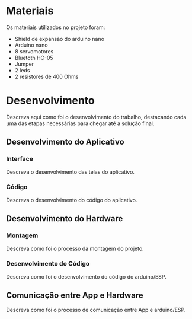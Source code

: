 
# Materiais

Os materiais utilizados no projeto foram:
- Shield de expansão do arduino nano
- Arduino nano
- 8 servomotores
- Bluetoth HC-05
- Jumper
- 2 leds
- 2 resistores de 400 Ohms
  
# Desenvolvimento

Descreva aqui como foi o desenvolvimento do trabalho, destacando cada uma das etapas necessárias para chegar até a solução final.

## Desenvolvimento do Aplicativo

### Interface

Descreva o desenvolvimento das telas do aplicativo.

### Código

Descreva o desenvolvimento do código do aplicativo.

## Desenvolvimento do Hardware

### Montagem

Descreva como foi o processo da montagem do projeto.

### Desenvolvimento do Código

Descreva como foi o desenvolvimento do código do arduino/ESP.

## Comunicação entre App e Hardware

Descreva como foi o processo de comunicação entre App e arduino/ESP.
